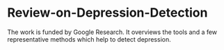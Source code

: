 # Review-on-Depression-Detection
The work is funded by Google Research. It overviews the tools and a few representative methods which help to detect depression.
